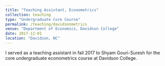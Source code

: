 ```yaml
---
title: "Teaching Assistant, Econometrics"
collection: teaching
type: "Undergraduate Core Course"
permalink: /teaching/davidsonmetrics
venue: "Department of Economics, Davidson College"
date: 2017-12-01
location: "Davidson, NC"
---
```


I served as a teaching assistant in fall 2017 to Shyam Gouri-Suresh for the core undergraduate econometrics course at Davidson College.
